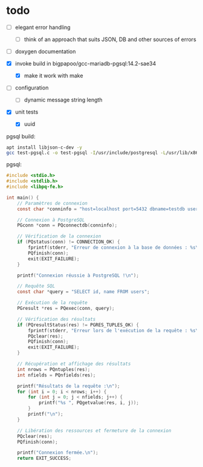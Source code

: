 # todo

- [ ] elegant error handling
  - [ ] think of an approach that suits JSON, DB and other sources of errors
- [ ] doxygen documentation

- [x] invoke build in bigpapoo/gcc-mariadb-pgsql:14.2-sae34
  - [x] make it work with make

- [ ] configuration
  - [ ] dynamic message string length
- [x] unit tests
  - [x] uuid

pgsql build:

```sh
apt install libjson-c-dev -y
gcc test-pgsql.c -o test-pgsql -I/usr/include/postgresql -L/usr/lib/x86_64-linux-gnu -lpq
```

pgsql:

```c
#include <stdio.h>
#include <stdlib.h>
#include <libpq-fe.h>

int main() {
    // Paramètres de connexion
    const char *conninfo = "host=localhost port=5432 dbname=testdb user=postgres password=password";

    // Connexion à PostgreSQL
    PGconn *conn = PQconnectdb(conninfo);

    // Vérification de la connexion
    if (PQstatus(conn) != CONNECTION_OK) {
        fprintf(stderr, "Erreur de connexion à la base de données : %s\n", PQerrorMessage(conn));
        PQfinish(conn);
        exit(EXIT_FAILURE);
    }

    printf("Connexion réussie à PostgreSQL !\n");

    // Requête SQL
    const char *query = "SELECT id, name FROM users";

    // Exécution de la requête
    PGresult *res = PQexec(conn, query);

    // Vérification des résultats
    if (PQresultStatus(res) != PGRES_TUPLES_OK) {
        fprintf(stderr, "Erreur lors de l'exécution de la requête : %s\n", PQerrorMessage(conn));
        PQclear(res);
        PQfinish(conn);
        exit(EXIT_FAILURE);
    }

    // Récupération et affichage des résultats
    int nrows = PQntuples(res);
    int nfields = PQnfields(res);

    printf("Résultats de la requête :\n");
    for (int i = 0; i < nrows; i++) {
        for (int j = 0; j < nfields; j++) {
            printf("%s ", PQgetvalue(res, i, j));
        }
        printf("\n");
    }

    // Libération des ressources et fermeture de la connexion
    PQclear(res);
    PQfinish(conn);

    printf("Connexion fermée.\n");
    return EXIT_SUCCESS;
```
